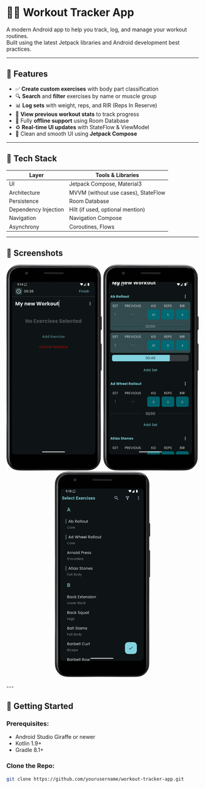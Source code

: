 # 🏋️‍♂️ Workout Tracker App

A modern Android app to help you track, log, and manage your workout routines.  
Built using the latest Jetpack libraries and Android development best practices.

---

## 📱 Features

- ✅ **Create custom exercises** with body part classification
- 🔍 **Search** and **filter** exercises by name or muscle group
- 📊 **Log sets** with weight, reps, and RIR (Reps In Reserve)
- 🧠 **View previous workout stats** to track progress
- 📂 Fully **offline support** using Room Database
- ♻️ **Real-time UI updates** with StateFlow & ViewModel
- 🧼 Clean and smooth UI using **Jetpack Compose**

---

## 🧰 Tech Stack

| Layer         | Tools & Libraries                                      |
|---------------|--------------------------------------------------------|
| UI            | Jetpack Compose, Material3                             |
| Architecture  | MVVM (without use cases), StateFlow                    |
| Persistence   | Room Database                                          |
| Dependency Injection | Hilt (if used, optional mention)               |
| Navigation    | Navigation Compose                                     |
| Asynchrony    | Coroutines, Flows                                      |

---

## 📸 Screenshots
<p align="center">
  <img src="https://raw.githubusercontent.com/ahmedelgohary305/Elgohary-Workout/master/Screenshots/Workout Screenshot 1.png" width="250"/>
  <img src="https://raw.githubusercontent.com/ahmedelgohary305/Elgohary-Workout/master/Screenshots/Workout Screenshot 2.png" width="250"/>
  <img src="https://raw.githubusercontent.com/ahmedelgohary305/Elgohary-Workout/master/Screenshots/Workout Screenshot 3.png" width="250"/>
</p>
---

## 🚀 Getting Started

### Prerequisites:
- Android Studio Giraffe or newer
- Kotlin 1.9+
- Gradle 8.1+

### Clone the Repo:
```bash
git clone https://github.com/yourusername/workout-tracker-app.git
